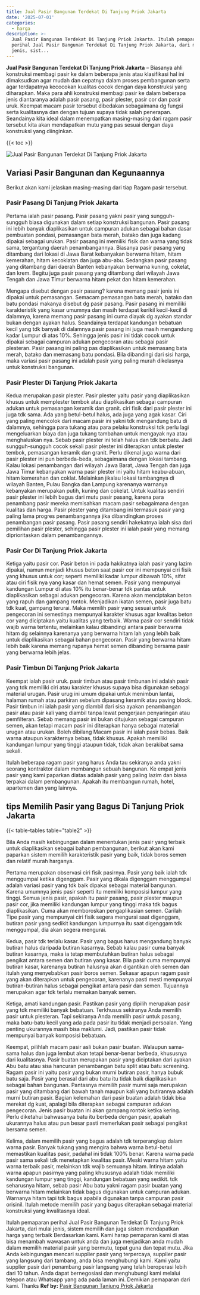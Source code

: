```yaml
---
title: Jual Pasir Bangunan Terdekat Di Tanjung Priok Jakarta
date: '2025-07-01'
categories:
  - harga
description: >-
  Jual Pasir Bangunan Terdekat Di Tanjung Priok Jakarta. Itulah pemaparan
  perihal Jual Pasir Bangunan Terdekat Di Tanjung Priok Jakarta, dari mulai
  jenis, sist...
---
```


**Jual Pasir Bangunan Terdekat Di Tanjung Priok Jakarta** – Biasanya ahli konstruksi membagi pasir ke dalam beberapa jenis atau klasifikasi hal ini dimaksudkan agar mudah dan cepatnya dalam proses pembangunan serta agar terdapatnya kecocokan kualitas cocok dengan daya konstruksi yang diharapkan. Maka para ahli konstruksi membagi pasir ke dalam beberapa jenis diantaranya adalah pasir pasang, pasir plester, pasir cor dan pasir uruk. Keempat macam pasir tersebut dibedakan sebagaimana dg fungsi serta kualitasnya dan dengan tujuan supaya tidak salah penerapan. Seandainya kita ideal dalam menempatkan masing-masing dari ragam pasir tersebut kita akan mendapatkan mutu yang pas sesuai dengan daya konstruksi yang diinginkan.

{{< toc >}}

![Jual Pasir Bangunan Terdekat Di Tanjung Priok Jakarta](/images/jual-pasir-bangunan-67.png)

## Variasi Pasir Bangunan dan Kegunaannya

Berikut akan kami jelaskan masing-masing dari tiap Ragam pasir tersebut.

### Pasir Pasang Di Tanjung Priok Jakarta

Pertama ialah pasir pasang. Pasir pasang yakni pasir yang sungguh-sungguh biasa digunakan dalam setiap konstruksi bangunan. Pasir pasang ini lebih banyak diaplikasikan untuk campuran adukan sebagai bahan dasar pembuatan pondasi, pemasangan bata merah, batako dan juga kadang dipakai sebagai urukan. Pasir pasang ini memiliki fisik dan warna yang tidak sama, tergantung daerah penambangannya. Biasanya pasir pasang yang ditambang dari lokasi di Jawa Barat kebanyakan berwarna hitam, hitam kemerahan, hitam kecoklatan dan juga abu-abu. Sedangkan pasir pasang yang ditambang dari daerah Banten kebanyakan berwarna kuning, cokelat, dan krem. Begitu juga pasir pasang yang ditambang dari wilayah Jawa Tengah dan Jawa Timur berwarna hitam pekat dan hitam kemerahan.

Mengapa disebut dengan pasir pasang? karena memang pasir jenis ini dipakai untuk pemasangan. Semacam pemasangan bata merah, batako dan batu pondasi makanya disebut dg pasir pasang. Pasir pasang ini memiliki karakteristik yang kasar umumnya dan masih terdapat kerikil kecil-kecil di dalamnya, karena memang pasir pasang ini cuma diayak dg ayakan standar bukan dengan ayakan halus. Seandainya terdapat kandungan bebatuan kecil yang tdk banyak di dalamnya pasir pasang ini juga masih mengandung kadar Lumpur di atas 10%. Sehingga jenis pasir ini tidak cocok untuk dipakai sebagai campuran adukan pengecoran atau sebagai pasir plesteran. Pasir pasang ini paling pas diaplikasikan untuk memasang bata merah, batako dan memasang batu pondasi. Bila dibandingi dari sisi harga, maka variasi pasir pasang ini adalah pasir yang paling murah dikelasnya untuk konstruksi bangunan.

### Pasir Plester Di Tanjung Priok Jakarta

Kedua merupakan pasir plester. Pasir plester yaitu pasir yang diaplikasikan khusus untuk memplester tembok atau diaplikasikan sebagai campuran adukan untuk pemasangan keramik dan granit. ciri fisik dari pasir plester ini juga tdk sama. Ada yang betul-betul halus, ada juga yang agak kasar. Ciri yang paling mencolok dari macam pasir ini yakni tdk mengandung batu di dalamnya, sehingga para tukang atau para pelaku konstruksi tdk perlu lagi mengeluarkan biaya dan juga tukang tambahan untuk mengayak nya atau menghaluskan nya. Sebab pasir plester ini telah halus dan tdk berbatu. Jadi sungguh-sungguh cocok sekali pasir plester ini diterapkan untuk plester tembok, pemasangan keramik dan granit. Perlu dikenal juga warna dari pasir plester ini pun berbeda-beda, sebagaimana dengan lokasi tambang. Kalau lokasi penambangan dari wilayah Jawa Barat, Jawa Tengah dan juga Jawa Timur kebanyakan warna pasir plester ini yaitu hitam keabu-abuan, hitam kemerahan dan coklat. Melainkan jikalau lokasi tambangnya di wilayah Banten, Pulau Bangka dan Lampung karenanya warnanya kebanyakan merupakan putih, kuning dan cokelat. Untuk kualitas sendiri pasir plester ini lebih bagus dari mutu pasir pasang, karena para penambang pasir mereka memisahkan macam pasir sebagaimana dengan kualitas dan harga. Pasir plester yang ditambang ini termasuk pasir yang paling lama progres penambangannya jika dibandingkan proses penambangan pasir pasang. Pasir pasang sendiri hakekatnya ialah sisa dari pemilihan pasir plester, sehingga pasir plester ini ialah pasir yang memang diprioritaskan dalam penambangannya.

### Pasir Cor Di Tanjung Priok Jakarta

Ketiga yaitu pasir cor. Pasir beton ini pada hakikatnya ialah pasir yang lazim dipakai, namun menjadi khusus beton saat pasir cor ini mempunyai ciri fisik yang khusus untuk cor; seperti memiliki kadar lumpur dibawah 10%, sifat atau ciri fisik nya yang kasar dan hemat semen. Pasir yang mempunyai kandungan Lumpur di atas 10% itu benar-benar tdk pantas untuk diaplikasikan sebagai adukan pengecoran. Karena akan menciptakan beton yang rapuh dan gampang rontok. Menjadikan ikatan semen, pasir juga batu tdk kuat, gampang terurai. Maka memilih pasir yang sesuai untuk pengecoran ini semestinya mempunyai karakter khusus agar kwalitas beton cor yang diciptakan yaitu kualitas yang terbaik. Warna pasir cor sendiri tidak wajib warna tertentu, melainkan kalau dibandingi antara pasir berwarna hitam dg selainnya karenanya yang berwarna hitam lah yang lebih baik untuk diaplikasikan sebagai bahan pengecoran. Pasir yang berwarna hitam lebih baik karena memang rupanya hemat semen dibanding bersama pasir yang berwarna lebih jelas.

### Pasir Timbun Di Tanjung Priok Jakarta

Keempat ialah pasir uruk. pasir timbun atau pasir timbunan ini adalah pasir yang tdk memiliki ciri atau karakter khusus supaya bisa digunakan sebagai material urugan. Pasir urug ini umum dipakai untuk menimbun lantai, halaman rumah atau parkiran sebelum dipasang keramik atau paving block. Pasir timbun ini ialah pasir yang diambil dari sisa ayakan penambangan pasir atau pasir kali yang diambil tanpa lewat pengerjaan penyaringan atau pemfilteran. Sebab memang pasir ini bukan ditujukan sebagai campuran semen, akan tetapi macam pasir ini diterapkan hanya sebagai material urugan atau urukan. Boleh dibilang Macam pasir ini ialah pasir bebas. Baik warna ataupun karakternya bebas, tidak khusus. Apakah memiliki kandungan lumpur yang tinggi ataupun tidak, tidak akan berakibat sama sekali.

Itulah beberapa ragam pasir yang harus Anda tau sekiranya anda yakni seorang kontraktor dalam membangun sebuah bangunan. Ke empat jenis pasir yang kami paparkan diatas adalah pasir yang paling lazim dan biasa terpakai dalam pembangunan. Apakah itu membangun rumah, hotel, apartemen dan yang lainnya.

## tips Memilih Pasir yang Bagus Di Tanjung Priok Jakarta

{{< table-tables table="table2" >}}

Bila Anda masih kebingungan dalam menentukan jenis pasir yang terbaik untuk diaplikasikan sebagai bahan pembangunan, berikut akan kami paparkan sistem memilih karakteristik pasir yang baik, tidak boros semen dan relatif murah harganya.

Pertama merupakan observasi ciri fisik pasirnya. Pasir yang baik ialah tdk menggumpal ketika digenggam. Pasir yang dikala digenggam menggumpal adalah variasi pasir yang tdk baik dipakai sebagai material bangunan. Karena umumnya jenis pasir seperti itu memiliki komposisi lumpur yang tinggi. Semua jenis pasir, apakah itu pasir pasang, pasir plester maupun pasir cor, jika memiliki kandungan lumpur yang tinggi maka tdk bagus diaplikasikan. Cuma akan memboroskan pengaplikasian semen. Carilah Tipe pasir yang mempunyai ciri fisik segera mengurai saat digenggam, butiran pasir yang sedikit kandungan lumpurnya itu saat digenggam tdk menggumpal, dia akan segera mengurai.

Kedua, pasir tdk terlalu kasar. Pasir yang bagus harus mengandung banyak butiran halus daripada butiran kasarnya. Sebab kalau pasir cuma banyak butiran kasarnya, maka ia tetap membutuhkan butiran halus sebagai pengikat antara semen dan butiran yang kasar. Bila pasir cuma mempunyai butiran kasar, karenanya butiran halusnya akan digantikan oleh semen dan itulah yang menyebabkan pasir boros semen. Sekasar apapun ragam pasir yang akan diterapkan untuk pengecoran, karenanya pasti mesti mempunyai butiran-butiran halus sebagai pengikat antara pasir dan semen. Tujuannya merupakan agar tdk terlalu memakan banyak semen.

Ketiga, amati kandungan pasir. Pastikan pasir yang dipilih merupakan pasir yang tdk memiliki banyak bebatuan. Terkhusus sekiranya Anda memilih pasir untuk plesteran. Tapi sekiranya Anda memilih pasir untuk pasang, maka batu-batu kecil yang ada pada pasir itu tidak menjadi persoalan. Yang penting ukurannya masih bisa maklumi. Jadi, pastikan pasir tidak mempunyai banyak komposisi bebatuan.

Keempat, pilihlah macam pasir asli bukan pasir buatan. Walaupun sama-sama halus dan juga lembut akan tetapi benar-benar berbeda, khususnya dari kualitasnya. Pasir buatan merupakan pasir yang diciptakan dari ayakan Abu batu atau sisa hancuran penambangan batu split atau batu screening. Ragam pasir ini yaitu pasir yang bukan murni butiran pasir, hanya bubuk batu saja. Pasir yang berasal dari abu batu itu tidak baik diaplikasikan sebagai bahan bangunan. Pantasnya memilih pasir murni saja merupakan pasir yang ditambang dari bawah tanah maupun kali yang butirannya adalah murni butiran pasir. Bagian kelemahan dari pasir buatan adalah tidak bisa merekat dg kuat, apalagi bila diterapkan sebagai campuran adukan pengecoran. Jenis pasir buatan ini akan gampang rontok ketika kering. Perlu diketahui bahwasanya batu itu berbeda dengan pasir, apakah ukurannya halus atau pun besar pasti memerlukan pasir sebagai pengikat bersama semen.

Kelima, dalam memilih pasir yang bagus adalah tdk terperangkap dalam warna pasir. Banyak tukang yang mengira bahwa warna betul-betul memastikan kualitas pasir, padahal ini tidak 100% benar. Karena warna pada pasir sama sekali tdk menetapkan kwalitas pasir. Meski warna hitam yaitu warna terbaik pasir, melainkan tdk wajib semuanya hitam. Intinya adalah warna apapun pasirnya yang paling khususnya adalah tidak memiliki kandungan lumpur yang tinggi, kandungan bebatuan yang sedikit. tdk seharusnya hitam, sebab pasir Abu batu yakni ragam pasir buatan yang berwarna hitam melainkan tidak bagus digunakan untuk campuran adukan. Warnanya hitam tapi tdk bagus apabila digunakan tanpa campuran pasir orisinil. Itulah metode memilih pasir yang bagus diterapkan sebagai material konstruksi yang kwalitasnya ideal.

Itulah pemaparan perihal Jual Pasir Bangunan Terdekat Di Tanjung Priok Jakarta, dari mulai jenis, sistem memilih dan juga sistem mendapatkan harga yang terbaik Berdasarkan kami. Kami harap pemaparan kami di atas bisa menambah wawasan untuk anda dan juga menjadikan anda mudah dalam memilih material pasir yang bermutu, tepat guna dan tepat mutu. Jika Anda kebingungan mencari supplier pasir yang terpercaya, supplier pasir yang langsung dari tambang, anda bisa menghubungi kami. Kami yaitu supplier pasir dari penambang pasir langsung yang telah beroperasi lebih dari 10 tahun. Anda dapat bernegosiasi dan menghubungi kami melalui telepon atau Whatsapp yang ada pada laman ini. Demikian pemaparan dari kami. Thanks
**Ref by:** [Pasir Bangunan Tanjung Priok Jakarta](https://id.wikipedia.org/wiki/Pasir)
